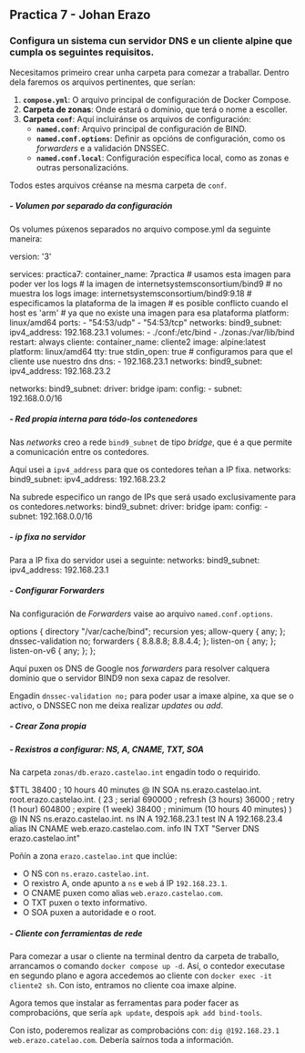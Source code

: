 ## Practica 7 - Johan Erazo

### Configura un sistema cun servidor DNS e un cliente alpine que cumpla os seguintes requisitos.

Necesitamos primeiro crear unha carpeta para comezar a traballar. Dentro dela faremos os arquivos pertinentes, que serían:

1. **`compose.yml`**: O arquivo principal de configuración de Docker Compose.
2. **Carpeta de zonas**: Onde estará o dominio, que terá o nome a escoller.
3. **Carpeta `conf`**: Aquí incluiránse os arquivos de configuración:
   - **`named.conf`**: Arquivo principal de configuración de BIND.
   - **`named.conf.options`**: Definir as opcións de configuración, como os *forwarders* e a validación DNSSEC.
   - **`named.conf.local`**: Configuración específica local, como as zonas e outras personalizacións.

Todos estes arquivos créanse na mesma carpeta de `conf`.

##### - Volumen por separado da configuración

Os volumes púxenos separados no arquivo compose.yml da seguinte maneira:

version: '3'

services:
  practica7:
    container_name: 7practica
    # usamos esta imagen para poder ver los logs
    # la imagen de internetsystemsconsortium/bind9
    # no muestra los logs
    image: internetsystemsconsortium/bind9:9.18
    # especificamos la plataforma de la imagen
    # es posible conflicto cuando el host es 'arm'
    # ya que no existe una imagen para esa plataforma
    platform: linux/amd64
    ports:
      - "54:53/udp"
      - "54:53/tcp"
    networks:
      bind9_subnet:
        ipv4_address: 192.168.23.1
    volumes:
      - ./conf:/etc/bind
      - ./zonas:/var/lib/bind
    restart: always
  cliente:
    container_name: cliente2
    image: alpine:latest
    platform: linux/amd64
    tty: true
    stdin_open: true
    # configuramos para que el cliente use nuestro dns
    dns:
      - 192.168.23.1
    networks:
      bind9_subnet:
        ipv4_address: 192.168.23.2
    
networks:
  bind9_subnet:
    driver: bridge
    ipam:
      config:
        - subnet: 192.168.0.0/16


##### - Red propia interna para tódo-los contenedores

Nas *networks* creo a rede `bind9_subnet` de tipo *bridge*, que é a que permite a comunicación entre os contedores.

Aquí usei a `ipv4_address` para que os contedores teñan a IP fixa.
    networks:
      bind9_subnet:
        ipv4_address: 192.168.23.2

Na subrede especifico un rango de IPs que será usado exclusivamente para os contedores.networks:
  bind9_subnet:
    driver: bridge
    ipam:
      config:
        - subnet: 192.168.0.0/16

##### - ip fixa no servidor

Para a IP fixa do servidor usei a seguinte:
    networks:
      bind9_subnet:
        ipv4_address: 192.168.23.1 

##### - Configurar Forwarders

Na configuración de *Forwarders* vaise ao arquivo `named.conf.options`.

options {
	directory "/var/cache/bind";
	recursion yes;
	allow-query { any; };
	dnssec-validation no;
	forwarders {
	 	8.8.8.8;
		8.8.4.4;
	 };
	listen-on { any; };
	listen-on-v6 { any; };
};

Aquí puxen os DNS de Google nos *forwarders* para resolver calquera dominio que o servidor BIND9 non sexa capaz de resolver.

Engadín `dnssec-validation no;` para poder usar a imaxe alpine, xa que se o activo, o DNSSEC non me deixa realizar *updates* ou *add*.

##### - Crear Zona propia
#####   - Rexistros a configurar: NS, A, CNAME, TXT, SOA

Na carpeta `zonas/db.erazo.castelao.int` engadín todo o requirido.

$TTL 38400	; 10 hours 40 minutes
@		IN SOA	ns.erazo.castelao.int. root.erazo.castelao.int. (
				23         ; serial
				690000     ; refresh (3 hours)
				36000       ; retry (1 hour)
				604800     ; expire (1 week)
				38400      ; minimum (10 hours 40 minutes)
				)
@		IN NS	ns.erazo.castelao.int.
ns		IN A		192.168.23.1
test		IN A		192.168.23.4
alias	IN CNAME	web.erazo.castelao.com.
info	IN TXT		"Server DNS erazo.castelao.int"

Poñín a zona `erazo.castelao.int` que inclúe:

- O NS con `ns.erazo.castelao.int`.
- O rexistro A, onde apunto a `ns` e `web` á IP `192.168.23.1`.
- O CNAME puxen como alias `web.erazo.castelao.com`.
- O TXT puxen o texto informativo.
- O SOA puxen a autoridade e o root.

##### - Cliente con ferramientas de rede

Para comezar a usar o cliente na terminal dentro da carpeta de traballo, arrancamos o comando `docker compose up -d`. Así, o contedor executase en segundo plano e agora accedemos ao cliente con `docker exec -it cliente2 sh`. Con isto, entramos no cliente coa imaxe alpine.

Agora temos que instalar as ferramentas para poder facer as comprobacións, que sería `apk update`, despois `apk add bind-tools`.

Con isto, poderemos realizar as comprobacións con: `dig @192.168.23.1 web.erazo.catelao.com`. Debería saírnos toda a información.
